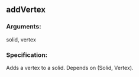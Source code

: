 ## addVertex
### Arguments: 
solid, vertex
### Specification: 
Adds a vertex to a solid. Depends on (Solid, Vertex).
